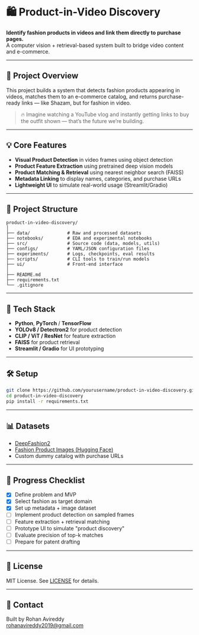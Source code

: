 # 🛍️ Product-in-Video Discovery

**Identify fashion products in videos and link them directly to purchase pages.**  
A computer vision + retrieval-based system built to bridge video content and e-commerce.

---

## 🚀 Project Overview

This project builds a system that detects fashion products appearing in videos, matches them to an e-commerce catalog, and returns purchase-ready links — like Shazam, but for fashion in video.

> 🔥 Imagine watching a YouTube vlog and instantly getting links to buy the outfit shown — that’s the future we’re building.

---

## 💡 Core Features

- **Visual Product Detection** in video frames using object detection
- **Product Feature Extraction** using pretrained deep vision models
- **Product Matching & Retrieval** using nearest neighbor search (FAISS)
- **Metadata Linking** to display names, categories, and purchase URLs
- **Lightweight UI** to simulate real-world usage (Streamlit/Gradio)

---

## 📁 Project Structure

```
product-in-video-discovery/
│
├── data/              # Raw and processed datasets
├── notebooks/         # EDA and experimental notebooks
├── src/               # Source code (data, models, utils)
├── configs/           # YAML/JSON configuration files
├── experiments/       # Logs, checkpoints, eval results
├── scripts/           # CLI tools to train/run models
├── ui/                # Front-end interface
│
├── README.md
├── requirements.txt
└── .gitignore
```

---

## 🧠 Tech Stack

- **Python**, **PyTorch** / **TensorFlow**
- **YOLOv8 / Detectron2** for product detection
- **CLIP / ViT / ResNet** for feature extraction
- **FAISS** for product retrieval
- **Streamlit / Gradio** for UI prototyping

---

## 🛠️ Setup

```bash
git clone https://github.com/yourusername/product-in-video-discovery.git
cd product-in-video-discovery
pip install -r requirements.txt
```

---

## 📊 Datasets

- [DeepFashion2](https://github.com/switchablenorms/DeepFashion2)
- [Fashion Product Images (Hugging Face)](https://huggingface.co/datasets/ashraq/fashion-product-images-small)
- Custom dummy catalog with purchase URLs

---

## 🧪 Progress Checklist

- [x] Define problem and MVP
- [x] Select fashion as target domain
- [x] Set up metadata + image dataset
- [ ] Implement product detection on sampled frames
- [ ] Feature extraction + retrieval matching
- [ ] Prototype UI to simulate "product discovery"
- [ ] Evaluate precision of top-k matches
- [ ] Prepare for patent drafting

---

## 📄 License

MIT License. See [LICENSE](LICENSE) for details.

---

## 🤝 Contact

Built by Rohan Avireddy  
rohanavireddy2019@gmail.com

```